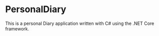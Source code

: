 # PersonalDiary
This is a personal Diary application written with C# using the .NET Core framework.
